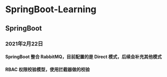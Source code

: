 # SpringBoot-Learning
SpringBoot
---
### 2021年2月22日
#### SpringBoot 整合 RabbitMQ，目前配置的是 Direct 模式，后续会补充其他模式
#### RBAC 权限校验模型，使用拦截器做的校验

